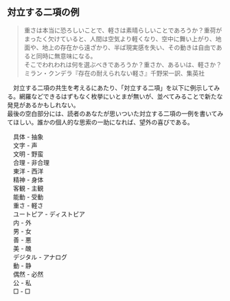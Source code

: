 ## 対立する二項の例
>重さは本当に恐ろしいことで、軽さは素晴らしいことであろうか？重荷がまったく欠けていると、人間は空気より軽くなり、空中に舞い上がり、地面や、地上の存在から遠ざかり、半ば現実感を失い、その動きは自由であると同時に無意味になる。  
そこでわれわれは何を選ぶべきであろうか？重さか、あるいは、軽さか？  
ミラン・クンデラ『存在の耐えられない軽さ』千野栄一訳、集英社
>

　対立する二項の共生を考えるにあたり、「対立する二項」を以下に例示してみる。網羅などできるはずもなく枚挙にいとまが無いが、並べてみることで新たな発見があるかもしれない。  
最後の空白部分には、読者のあなたが思いついた対立する二項の一例を書いてみてほしい。誰かの個人的な思索の一助になれば、望外の喜びである。  

　具体 - 抽象  
　文字 - 声  
　文明 - 野蛮  
　合理 - 非合理  
　東洋 - 西洋  
　精神 - 身体  
　客観 - 主観  
　能動 - 受動  
　重さ - 軽さ  
　ユートピア - ディストピア  
　内 -  外  
　男 - 女  
　善 - 悪  
　美 - 醜  
　デジタル - アナログ  
　動 - 静  
　偶然 - 必然  
　公 - 私  
　□ - □
